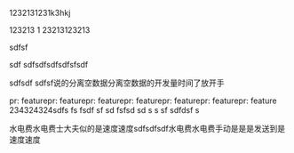 1232131231k3hkj


123213
1
23213123213

sdfsf

sdf
sdfsdfsdfsdfsfsdf

sdfsdf
sdfsf说的分离空数据分离空数据的开发量时间了放开手 

pr: featurepr: featurepr: featurepr: featurepr: featurepr: featurepr: feature
234324324sdfs fs fsdf sf sd fsfsd sd s s sf sdfdsf s

水电费水电费士大夫似的是速度速度sdfsdfsdf水电费水电费手动是是是发送到是速度速度






